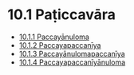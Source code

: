 # 10.1 Paṭiccavāra

* [10.1.1 Paccayānuloma](10.1/10.1.1.md)
* [10.1.2 Paccayapaccanīya](10.1/10.1.2.md)
* [10.1.3 Paccayānulomapaccanīya](10.1/10.1.3.md)
* [10.1.4 Paccayapaccanīyānuloma](10.1/10.1.4.md)
